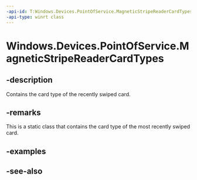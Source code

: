 ```yaml
---
-api-id: T:Windows.Devices.PointOfService.MagneticStripeReaderCardTypes
-api-type: winrt class
---
```


<!-- Class syntax.
public class MagneticStripeReaderCardTypes 
-->

# Windows.Devices.PointOfService.MagneticStripeReaderCardTypes

## -description
Contains the card type of the recently swiped card.

## -remarks
This is a static class that contains the card type of the most recently swiped card.

## -examples

## -see-also
